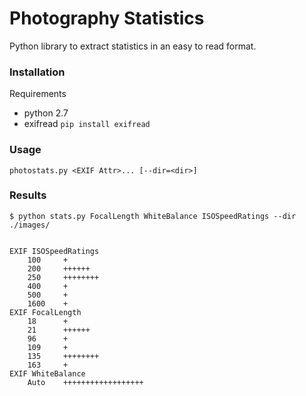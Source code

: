 # Photography Statistics

Python library to extract statistics in an easy to read format.

### Installation

Requirements

* python 2.7
* exifread
	```pip install exifread```


### Usage

```photostats.py <EXIF Attr>... [--dir=<dir>] ```

### Results

```
$ python stats.py FocalLength WhiteBalance ISOSpeedRatings --dir ./images/


EXIF ISOSpeedRatings
    100     +
    200     ++++++
    250     ++++++++
    400     +
    500     +
    1600    +
EXIF FocalLength
    18      +
    21      ++++++
    96      +
    109     +
    135     ++++++++
    163     +
EXIF WhiteBalance
    Auto    ++++++++++++++++++

```
